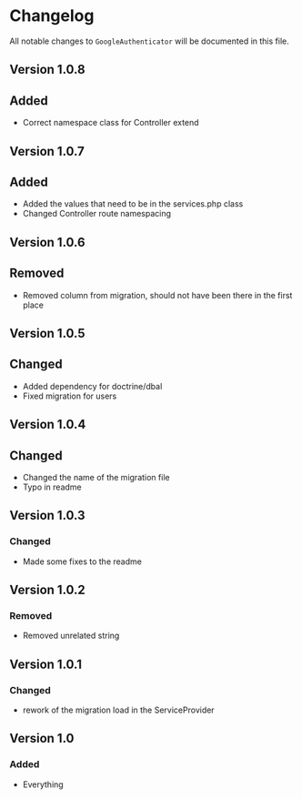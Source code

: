 # Changelog

All notable changes to `GoogleAuthenticator` will be documented in this file.

## Version 1.0.8
## Added
- Correct namespace class for Controller extend
## Version 1.0.7
## Added
- Added the values that need to be in the services.php class
- Changed Controller route namespacing
## Version 1.0.6
## Removed
- Removed column from migration, should not have been there in the first place
## Version 1.0.5
## Changed
- Added dependency for doctrine/dbal
- Fixed migration for users
## Version 1.0.4
## Changed
- Changed the name of the migration file
- Typo in readme
## Version 1.0.3
### Changed
- Made some fixes to the readme
## Version 1.0.2
### Removed
- Removed unrelated string
## Version 1.0.1
### Changed
- rework of the migration load in the ServiceProvider

## Version 1.0

### Added
- Everything

